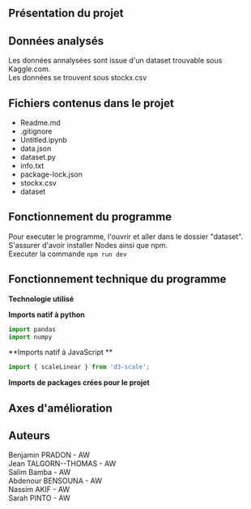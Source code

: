 ## Présentation du projet

## Données analysés

Les données annalysées sont issue d'un dataset trouvable sous Kaggle.com. <br /> Les données se trouvent sous stockx.csv

## Fichiers contenus dans le projet
<ul>
    <li>Readme.md</li>
    <li>.gitignore</li>
    <li>Untitled.ipynb</li>
    <li>data.json</li>
    <li>dataset.py</li>
    <li>info.txt</li>
    <li>package-lock.json</li>
    <li>stockx.csv</li>
    <li>dataset</li>
</ul>

## Fonctionnement du programme

Pour executer le programme, l'ouvrir et aller dans le dossier "dataset". <br />
S'assurer d'avoir installer Nodes ainsi que npm. <br />
Executer la commande ``` npm run dev ``` 

## Fonctionnement technique du programme

**Technologie utilisé**


**Imports natif à python**

```python
import pandas
import numpy
```

**Imports natif à JavaScript **

```javascript
import { scaleLinear } from 'd3-scale'; 
```

**Imports de packages crées pour le projet** <br>

## Axes d'amélioration

## Auteurs
Benjamin PRADON - AW <br/>
Jean TALGORN--THOMAS - AW <br/>
Salim Bamba - AW <br/>
Abdenour BENSOUNA - AW <br/>
Nassim AKIF - AW  <br/>
Sarah PINTO - AW
